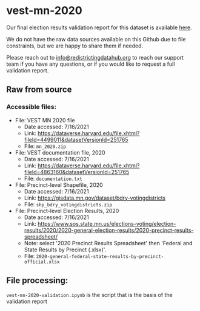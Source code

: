 # vest-mn-2020

Our final election results validation report for this dataset is available [here](https://redistrictingdatahub.org/dataset/vest-2020-minnesota-precinct-and-election-results/).

We do not have the raw data sources available on this Github due to file constraints, but we are happy to share them if needed. 

Please reach out to info@redistrictingdatahub.org to reach our support team if you have any questions, or if you would like to request a full validation report. 

## Raw from source

### Accessible files:

- File: VEST MN 2020 file
   - Date accessed: 7/16/2021
   - Link: https://dataverse.harvard.edu/file.xhtml?fileId=4499011&datasetVersionId=251765
   - File: `mn_2020.zip`
- File: VEST documentation file, 2020
   - Date accessed: 7/16/2021
   - Link: https://dataverse.harvard.edu/file.xhtml?fileId=4863160&datasetVersionId=251765
   - File: `documentation.txt`
- File: Precinct-level Shapefile, 2020
  - Date accessed: 7/16/2021
  - Link: https://gisdata.mn.gov/dataset/bdry-votingdistricts
  - File: `shp_bdry_votingdistricts.zip`
- File: Precinct-level Election Results, 2020
  - Date accessed: 7/16/2021
  - Link: https://www.sos.state.mn.us/elections-voting/election-results/2020/2020-general-election-results/2020-precinct-results-spreadsheet/
  - Note: select '2020 Precinct Results Spreadsheet' then 'Federal and State Results by Precinct (.xlsx)'. 
  - File: `2020-general-federal-state-results-by-precinct-official.xlsx`

## File processing:

`vest-mn-2020-validation.ipynb` is the script that is the basis of the validation report
